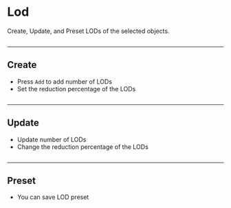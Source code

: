 # Lod

Create, Update, and Preset LODs of the selected objects.

<p><img :src="$withBase('/img/ui_lod.png')" alt='' /></p>

---

## Create

- Press `Add` to add number of LODs
- Set the reduction percentage of the LODs

<p><img :src="$withBase('/img/lod_create.gif')" alt='' /></p>

---

## Update

- Update number of LODs
- Change the reduction percentage of the LODs

<p><img :src="$withBase('/img/lod_update.gif')" alt='' /></p>

---

## Preset

- You can save LOD preset

<p><img :src="$withBase('/img/lod_preset.gif')" alt='' /></p>
